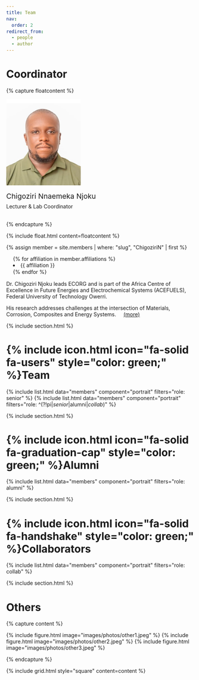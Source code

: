 ```yaml
---
title: Team
nav:
  order: 2
redirect_from: 
  - people
  - author
---
```


<h1>
  <a style="text-decoration: none; color: inherit; font-weight: bold;" 
     href="/members/ChigoziriN.html">
    Coordinator
  </a>
</h1>


{% capture floatcontent %}

<div class="text-center mt-5">
<a style="text-decoration: none; color: inherit;" href="/members/ChigoziriN.html">

  <!-- Avatar -->
  <img src="/images/team/Chigoziri.jpeg"
       style=" max-width: 200px; "
       class="portrait-image"
       />

  <!-- Name & Role -->
  <div class="text-center" style="margin-top: 10px; font-weight: var(--bold); font-size: 1.2rem" > Chigoziri Nnaemeka Njoku </div> <br>
  <div class="text-center" style="margin-top: -10px"> Lecturer & Lab Coordinator </div> <br>
</a>

</div>

{% endcapture %}

{% include float.html content=floatcontent %}

{% assign member = site.members | where: "slug", "ChigoziriN" | first %}

<ul style="margin-top: 0; margin-bottom: 15px; padding-left: 0; list-style-position: inside; margin-left: 18px;">
  {% for affiliation in member.affiliations %}
  <li style="margin: 0.1px; padding-left: 0;">{{ affiliation }}</li>
  {% endfor %}
</ul>


<a style="text-decoration: none; color: inherit;" href="/members/ChigoziriN.html">
Dr. Chigoziri Njoku leads ECORG and is part of the Africa Centre of Excellence in Future Energies and Electrochemical Systems (ACEFUELS), Federal University of Technology Owerri.

His research addresses challenges at the intersection of Materials, Corrosion, Composites and Energy Systems.
 &nbsp;&nbsp;&nbsp;
 <a href="/members/ChigoziriN.html">(more)</a>


{% include section.html %}

# {% include icon.html icon="fa-solid fa-users" style="color: green;" %}Team


{% include list.html data="members" component="portrait" filters="role: senior" %}
{% include list.html data="members" component="portrait" filters="role: ^(?!pi$|senior$|alumni$|collab$)" %}

{% include section.html %}

# {% include icon.html icon="fa-solid fa-graduation-cap" style="color: green;" %}Alumni


{% include list.html data="members" component="portrait" filters="role: alumni" %}


{% include section.html %}

# {% include icon.html icon="fa-solid fa-handshake" style="color: green;" %}Collaborators


{% include list.html data="members" component="portrait" filters="role: collab" %}


{% include section.html %}

# Others

{% capture content %}

{% include figure.html image="images/photos/other1.jpeg" %}
{% include figure.html image="images/photos/other2.jpeg" %}
{% include figure.html image="images/photos/other3.jpeg" %}

{% endcapture %}

{% include grid.html style="square" content=content %}
